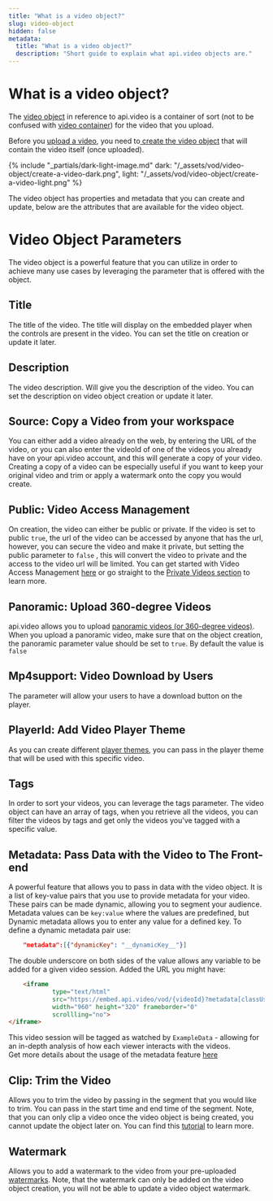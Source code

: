 ```yaml
---
title: "What is a video object?"
slug: video-object
hidden: false
metadata:
  title: "What is a video object?"
  description: "Short guide to explain what api.video objects are."
---
```



What is a video object?
==========================

The [video object](https://docs.api.video/reference/videos-1) in reference to api.video is a container of sort (not to be confused with [video container](https://headendinfo.com/video-container/)) for the video that you upload.

Before you [upload a video](https://docs.api.video/reference/post_videos-videoid-source), you need to[ create the video object](https://docs.api.video/reference/post-video) that will contain the video itself (once uploaded). 

{% include "_partials/dark-light-image.md" dark: "/_assets/vod/video-object/create-a-video-dark.png", light: "/_assets/vod/video-object/create-a-video-light.png" %}

The video object has properties and metadata that you can create and update, below are the attributes that are available for the video object.

# Video Object Parameters

The video object is a powerful feature that you can utilize in order to achieve many use cases by leveraging the parameter that is offered with the object.

## Title

The title of the video. The title will display on the embedded player when the controls are present in the video. You can set the title on creation or update it later.

## Description

The video description. Will give you the description of the video. You can set the description on video object creation or update it later.

## Source: Copy a Video from your workspace

You can either add a video already on the web, by entering the URL of the video, or you can also enter the videoId of one of the videos you already have on your api.video account, and this will generate a copy of your video. Creating a copy of a video can be especially useful if you want to keep your original video and trim or apply a watermark onto the copy you would create.

## Public: Video Access Management

On creation, the video can either be public or private. If the video is set to public `true`, the url of the video can be accessed by anyone that has the url, however, you can secure the video and make it private, but setting the public parameter to `false` , this will convert the video to private and the access to the video url will be limited. You can get started with Video Access Management [here](https://docs.api.video/docs/video-access-management-getting-started-with-private-videos) or go straight to the [Private Videos section](https://docs.api.video/docs/private-videos) to learn more.

## Panoramic: Upload 360-degree Videos

api.video allows you to upload [panoramic videos (or 360-degree videos)](https://en.wikipedia.org/wiki/360-degree_video). When you upload a panoramic video, make sure that on the object creation, the panoramic parameter value should be set to `true`. By default the value is `false`

## Mp4support: Video Download by Users

The parameter will allow your users to have a download button on the player.

## PlayerId: Add Video Player Theme

As you can create different [player themes](https://docs.api.video/reference/player-themes), you can pass in the player theme that will be used with this specific video.

## Tags

In order to sort your videos, you can leverage the tags parameter. The video object can have an array of tags, when you retrieve all the videos, you can filter the videos by tags and get only the videos you've tagged with a specific value.

## Metadata: Pass Data with the Video to The Front-end

A powerful feature that allows you to pass in data with the video object. It is a list of key-value pairs that you use to provide metadata for your video. These pairs can be made dynamic, allowing you to segment your audience.  
Metadata values can be `key:value` where the values are predefined, but Dynamic metadata allows you to enter any value for a defined key. To define a dynamic metadata pair use:

```json
    "metadata":[{"dynamicKey": "__dynamicKey__"}]
```

The double underscore on both sides of the value allows any variable to be added for a given video session. Added the URL you might have:

```html
    <iframe
            type="text/html"
            src="https://embed.api.video/vod/{videoId}?metadata[classUserName]=ExampleData" 
            width="960" height="320" frameborder="0"
            scrollling="no">
</iframe>
```

This video session will be tagged as watched by `ExampleData` - allowing for an in-depth analysis of how each viewer interacts with the videos.  
Get more details about the usage of the metadata feature [here](https://api.video/blog/endpoints/dynamic-metadata/)

## Clip: Trim the Video

Allows you to trim the video by passing in the segment that you would like to trim. You can pass in the start time and end time of the segment. Note, that you can only clip a video once the video object is being created, you cannot update the object later on. You can find this [tutorial](https://api.video/blog/tutorials/how-to-create-a-video-clip/) to learn more.

## Watermark

Allows you to add a watermark to the video from your pre-uploaded [watermarks](https://docs.api.video/reference/post_watermark). Note, that the watermark can only be added on the video object creation, you will not be able to update a video object watermark.
